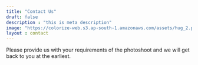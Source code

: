```yaml
---
title: "Contact Us"
draft: false
description : "this is meta description"
image: "https://colorize-web.s3.ap-south-1.amazonaws.com/assets/hug_2.png"
layout : contact
---
```


Please provide us with your requirements of the photoshoot and we will get back to you at the earliest.
